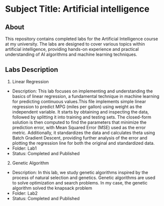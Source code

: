 # Subject Title: Artificial intelligence

## About

This repository contains completed labs for the Artificial Intelligence course at my university.
The labs are designed to cover various topics within artificial intelligence,
providing hands-on experience and practical understanding of AI algorithms and machine learning techniques.

## Labs Description
1. Linear Regression
  - Description: This lab focuses on implementing and understanding the basics of linear regression, a fundamental technique in machine learning for predicting continuous values.This file implements simple linear regression to predict MPG (miles per gallon) using weight as the independent variable. It starts by obtaining and inspecting the data, followed by splitting it into training and testing sets. The closed-form solution is then computed to find the parameters that minimize the prediction error, with Mean Squared Error (MSE) used as the error metric. Additionally, it standardizes the data and calculates theta using Batch Gradient Descent, providing further analysis of the error and plotting the regression line for both the original and standardized data.
  - Folder: Lab1
  - Status: Completed and Published
2. Genetic Algorithm
  - Description: In this lab, we study genetic algorithms inspired by the process of natural selection and genetics. Genetic algorithms are used to solve optimization and search problems. In my case, the genetic algorithm solved the knapsack  problem
  - Folder: Lab2
  - Status: Completed and Published
